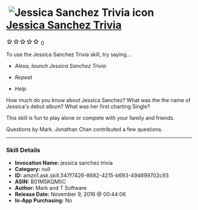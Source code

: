 # &nbsp;<img src="skill_icon" alt="Jessica Sanchez Trivia icon" width="36"> [Jessica Sanchez Trivia](http://alexa.amazon.com/#skills/amzn1.ask.skill.547f7426-8682-4215-b693-494699702c93)
![0 stars](../../images/ic_star_border_black_18dp_1x.png)![0 stars](../../images/ic_star_border_black_18dp_1x.png)![0 stars](../../images/ic_star_border_black_18dp_1x.png)![0 stars](../../images/ic_star_border_black_18dp_1x.png)![0 stars](../../images/ic_star_border_black_18dp_1x.png) 0

To use the Jessica Sanchez Trivia skill, try saying...

* *Alexa, launch Jessica Sanchez Trivia*

* *Repeat*

* *Help*

How much do you know about Jessica Sanchez?
What was the the name of Jessica's debut album?
What was her first charting Single?

This skill is fun to play alone or compete with your family and friends.

Questions by Mark. Jonathan Chan contributed a few questions.

***

### Skill Details

* **Invocation Name:** jessica sanchez trivia
* **Category:** null
* **ID:** amzn1.ask.skill.547f7426-8682-4215-b693-494699702c93
* **ASIN:** B01M5KQM5C
* **Author:** Mark and T Software
* **Release Date:** November 9, 2016 @ 00:44:06
* **In-App Purchasing:** No
